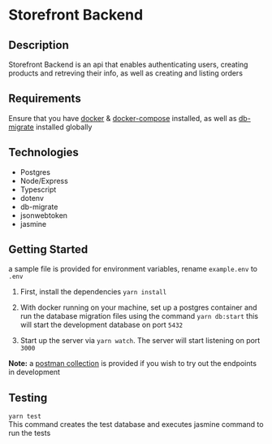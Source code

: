 # Storefront Backend

## Description
Storefront Backend is an api that enables authenticating users, creating products and retreving their info, as well as creating and listing orders

## Requirements
Ensure that you have [docker](https://www.docker.com/get-started/) & [docker-compose](https://docs.docker.com/compose/install) installed, as well as [db-migrate](https://db-migrate.readthedocs.io/en/latest/Getting%20Started/installation/) installed globally
## Technologies
- Postgres 
- Node/Express
- Typescript
- dotenv
- db-migrate
- jsonwebtoken
- jasmine


## Getting Started
a sample file is provided for environment variables, rename ```example.env``` to ```.env```
1. First, install the dependencies
``` yarn install ```
2. With docker running on your machine, set up a postgres container and run the database migration files using the command ```yarn db:start``` this will start the development database on port ```5432```

3. Start up the server via ``` yarn watch ```. The server will start listening on port ```3000```

**Note:** a [postman collection](https://github.com/SarahV2/Store-Backend/blob/main/My%20Store.postman_collection.json) is provided if you wish to try out the endpoints in development

## Testing
``` yarn test ```
<br>
This command creates the test database and executes jasmine command to run the tests


